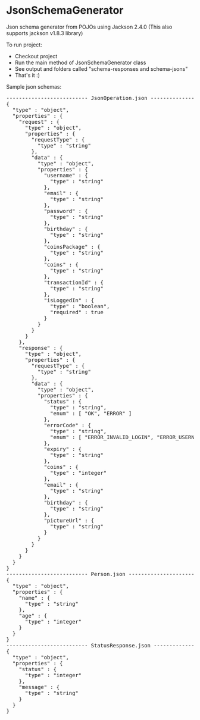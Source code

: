 JsonSchemaGenerator
===============

Json schema generator from POJOs using Jackson 2.4.0 (This also supports jackson v1.8.3 library)

To run project:

* Checkout project
* Run the main method of JsonSchemaGenerator class
* See output and folders called "schema-responses and schema-jsons"
* That's it :)


Sample json schemas:

<pre>
-------------------------- JsonOperation.json --------------------------
{
  "type" : "object",
  "properties" : {
    "request" : {
      "type" : "object",
      "properties" : {
        "requestType" : {
          "type" : "string"
        },
        "data" : {
          "type" : "object",
          "properties" : {
            "username" : {
              "type" : "string"
            },
            "email" : {
              "type" : "string"
            },
            "password" : {
              "type" : "string"
            },
            "birthday" : {
              "type" : "string"
            },
            "coinsPackage" : {
              "type" : "string"
            },
            "coins" : {
              "type" : "string"
            },
            "transactionId" : {
              "type" : "string"
            },
            "isLoggedIn" : {
              "type" : "boolean",
              "required" : true
            }
          }
        }
      }
    },
    "response" : {
      "type" : "object",
      "properties" : {
        "requestType" : {
          "type" : "string"
        },
        "data" : {
          "type" : "object",
          "properties" : {
            "status" : {
              "type" : "string",
              "enum" : [ "OK", "ERROR" ]
            },
            "errorCode" : {
              "type" : "string",
              "enum" : [ "ERROR_INVALID_LOGIN", "ERROR_USERNAME_ALREADY_TAKEN", "ERROR_EMAIL_ALREADY_TAKEN" ]
            },
            "expiry" : {
              "type" : "string"
            },
            "coins" : {
              "type" : "integer"
            },
            "email" : {
              "type" : "string"
            },
            "birthday" : {
              "type" : "string"
            },
            "pictureUrl" : {
              "type" : "string"
            }
          }
        }
      }
    }
  }
}
-------------------------- Person.json --------------------------
{
  "type" : "object",
  "properties" : {
    "name" : {
      "type" : "string"
    },
    "age" : {
      "type" : "integer"
    }
  }
}
-------------------------- StatusResponse.json --------------------------
{
  "type" : "object",
  "properties" : {
    "status" : {
      "type" : "integer"
    },
    "message" : {
      "type" : "string"
    }
  }
}
</pre>
